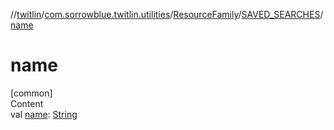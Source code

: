 //[twitlin](../../../index.md)/[com.sorrowblue.twitlin.utilities](../../index.md)/[ResourceFamily](../index.md)/[SAVED_SEARCHES](index.md)/[name](name.md)



# name  
[common]  
Content  
val [name](name.md): [String](https://kotlinlang.org/api/latest/jvm/stdlib/kotlin/-string/index.html)  



